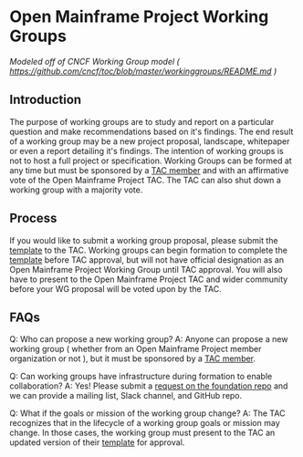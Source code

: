 # Open Mainframe Project Working Groups
_Modeled off of CNCF Working Group model ( https://github.com/cncf/toc/blob/master/workinggroups/README.md )_

## Introduction

The purpose of working groups are to study and report on a particular question and make recommendations based on it's findings. The end result of a working group may be a new project proposal, landscape, whitepaper or even a report detailing it's findings. The intention of working groups is not to host a full project or specification. Working Groups can be formed at any time but must be sponsored by a [TAC member] and with an affirmative vote of the Open Mainframe Project TAC. The TAC can also shut down a working group with a majority vote.

## Process

If you would like to submit a working group proposal, please submit the [template] to the TAC. Working groups can begin formation to complete the [template] before TAC approval, but will not have official designation as an Open Mainframe Project Working Group until TAC approval. You will also have to present to the Open Mainframe Project TAC and wider community before your WG proposal will be voted upon by the TAC. 

## FAQs

Q: Who can propose a new working group?
A: Anyone can propose a new working group ( whether from an Open Mainframe Project member organization or not ), but it must be sponsored by a [TAC member].

Q: Can working groups have infrastructure during formation to enable collaboration?
A: Yes! Please submit a [request on the foundation repo] and we can provide a mailing list, Slack channel, and GitHub repo.

Q: What if the goals or mission of the working group change?
A: The TAC recognizes that in the lifecycle of a working group goals or mission may change. In those cases, the working group must present to the TAC an updated version of their [template] for approval.

[TAC member]: https://github.com/openmainframeproject/tac#tac-members
[template]: https://github.com/openmainframeproject/tac/blob/master/process/wg_readme_template.md
[request on the foundation repo]: https://github.com/openmainframeproject/foundation/issues/new/choose
